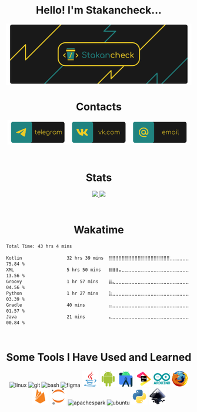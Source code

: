 <h1 align="center" >Hello! I'm Stakancheck...</h1>

<img src="/src/footer2.png">
<br>

<h1 align="center" >Contacts</h1>

<p align="center">
  <a href="https://t.me/stakancheck"><img width="33%" src="/src/Telegram.png"></a><a href="https://vk.com/stakan4ek"><img width="33%" src="/src/Vkontakte.png"></a><a href="mailto:artem@stakancheck.space"><img width="33%" src="/src/Email.png"></a>
</p>
<br>

<h1 align="center" >Stats</h1>
<p align="center">
  <a href="https://github.com/stakancheck" >
    <img src="https://github-readme-stats.vercel.app/api?username=stakancheck&show_icons=true&theme=tokyonight&bg_color=191919&icon_color=308280&text_color=efce26&title_color=efce26&border_radius=10&count_private=true&show_icons=true&card_width=970px&include_all_commits=true" />
    <img src="https://github-readme-stats.vercel.app/api/top-langs/?username=stakancheck&layout=compact&theme=tokyonight&bg_color=191919&icon_color=edcc26&text_color=efce26&title_color=efce26&border_radius=10&card_width=920px" />
  </a>
</p>
<br>

<h1 align="center" >Wakatime</h1>
<!--START_SECTION:waka-->

```text
Total Time: 43 hrs 4 mins

Kotlin                 32 hrs 39 mins  ⣿⣿⣿⣿⣿⣿⣿⣿⣿⣿⣿⣿⣿⣿⣿⣿⣿⣿⣿⣀⣀⣀⣀⣀⣀   75.84 %
XML                    5 hrs 50 mins   ⣿⣿⣿⣤⣀⣀⣀⣀⣀⣀⣀⣀⣀⣀⣀⣀⣀⣀⣀⣀⣀⣀⣀⣀⣀   13.56 %
Groovy                 1 hr 57 mins    ⣿⣄⣀⣀⣀⣀⣀⣀⣀⣀⣀⣀⣀⣀⣀⣀⣀⣀⣀⣀⣀⣀⣀⣀⣀   04.56 %
Python                 1 hr 27 mins    ⣷⣀⣀⣀⣀⣀⣀⣀⣀⣀⣀⣀⣀⣀⣀⣀⣀⣀⣀⣀⣀⣀⣀⣀⣀   03.39 %
Gradle                 40 mins         ⣤⣀⣀⣀⣀⣀⣀⣀⣀⣀⣀⣀⣀⣀⣀⣀⣀⣀⣀⣀⣀⣀⣀⣀⣀   01.57 %
Java                   21 mins         ⣄⣀⣀⣀⣀⣀⣀⣀⣀⣀⣀⣀⣀⣀⣀⣀⣀⣀⣀⣀⣀⣀⣀⣀⣀   00.84 %
```

<!--END_SECTION:waka-->
<br>

<h1 align="center" >Some Tools I Have Used and Learned</h1>
<p align="center">
  <img src="https://cdn.jsdelivr.net/gh/devicons/devicon/icons/linux/linux-original.svg" alt="linux" width="45" height="45"/>       
  <img src="https://cdn.jsdelivr.net/gh/devicons/devicon/icons/git/git-original.svg" alt="git" width="45" height="45"/>
  <img src="https://cdn.jsdelivr.net/gh/devicons/devicon/icons/bash/bash-original.svg" alt="bash" width="45" height="45"/>
  <img src="https://cdn.jsdelivr.net/gh/devicons/devicon/icons/figma/figma-original.svg" alt="figma" width="45" height="45"/>
  <img src="https://github.com/devicons/devicon/blob/master/icons/java/java-original.svg" alt="java" width="45" height="45"/>      
  <img src="https://github.com/devicons/devicon/blob/master/icons/android/android-original.svg" alt="android" width="45" height="45"/> 
  <img src="https://github.com/devicons/devicon/blob/master/icons/androidstudio/androidstudio-original.svg" alt="androidstudio" width="45" height="45"/> 
  <img src="https://github.com/devicons/devicon/blob/master/icons/jetbrains/jetbrains-original.svg" alt="jetbrains" width="45" height="45"/> 
  <img src="https://github.com/devicons/devicon/blob/master/icons/arduino/arduino-original-wordmark.svg" alt="arduino" width="45" height="45"/> 
  <img src="https://github.com/devicons/devicon/blob/master/icons/firefox/firefox-original.svg" alt="firefox" width="45" height="45"/> 
  <img src="https://github.com/devicons/devicon/blob/master/icons/firebase/firebase-plain.svg" alt="firebase" width="45" height="45"/> 
  <img src="https://github.com/devicons/devicon/blob/master/icons/jupyter/jupyter-original.svg" alt="jupyter" width="45" height="45"/> 
  <img src="https://user-images.githubusercontent.com/49817414/199301971-ad715bb2-4f10-4a06-9752-790334cff121.png" alt="apachespark" width="65" height="45"/> 
  <img src="https://1000logos.net/wp-content/uploads/2017/06/Ubuntu-Logo.png" alt="ubuntu" width="50" height="45"/> 
  <img src="https://github.com/devicons/devicon/blob/master/icons/python/python-original.svg" alt="python" width="45" height="45"/> 
  <img src="https://github.com/devicons/devicon/blob/master/icons/inkscape/inkscape-original.svg" alt="inkscape" width="45" height="45"/>   
</p>

